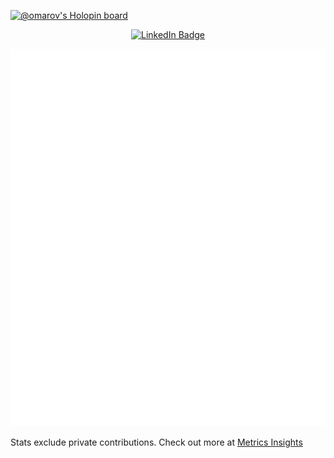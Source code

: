 [![@omarov's Holopin board](https://holopin.me/omarov)](https://holopin.io/@omarov)

<div align="center">
  <a href="https://www.linkedin.com/in/mark-omarov">
    <img src="https://img.shields.io/badge/LinkedIn-1C1C1E?style=for-the-badge&logo=linkedin&logoColor=white" alt="LinkedIn Badge" />
  </a>
</div>

![Github Metrics](./.github/github-metrics.svg)


Stats exclude private contributions. Check out more at [Metrics Insights](https://metrics.lecoq.io/insights?user=mark-omarov)
